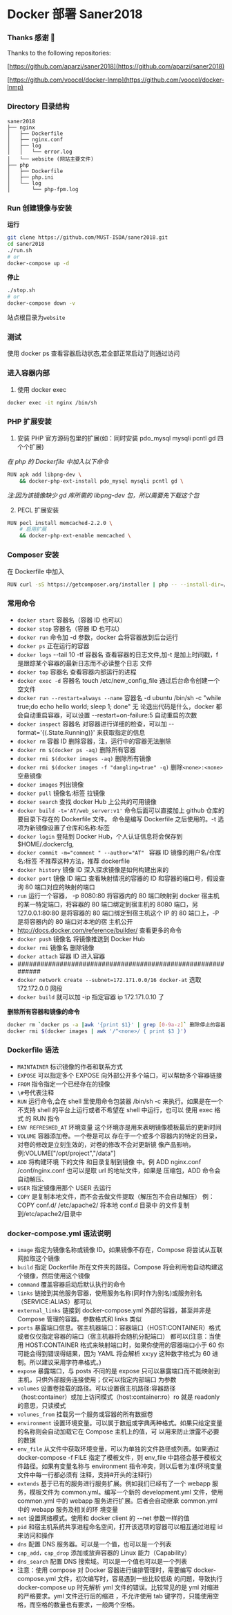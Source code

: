 # Docker 部署 Saner2018

### Thanks 感谢 🙏

Thanks to the following repositories:

[https://github.com/aparzi/saner2018](https://github.com/aparzi/saner2018)

[https://github.com/voocel/docker-lnmp](https://github.com/voocel/docker-lnmp)

### Directory 目录结构

```
saner2018
├── nginx
│   ├── Dockerfile
│   ├── nginx.conf
│   ├── log
│   │   └── error.log
│   └── website (网站主要文件)
├── php
│   ├── Dockerfile
│   ├── php.ini
│   └── log
│       └── php-fpm.log
```

### Run 创建镜像与安装

**运行**

```bash
git clone https://github.com/MUST-ISDA/saner2018.git
cd saner2018
./run.sh
# or
docker-compose up -d
```

**停止**

```bash
./stop.sh
# or
docker-compose down -v
```

站点根目录为`website`

### 测试

使用 docker ps 查看容器启动状态,若全部正常启动了则通过访问

### 进入容器内部

1. 使用 docker exec

```bash
docker exec -it nginx /bin/sh
```

### PHP 扩展安装

1. 安装 PHP 官方源码包里的扩展(如：同时安装 pdo_mysql mysqli pcntl gd 四个个扩展)

_在 php 的 Dockerfile 中加入以下命令_

```bash
RUN apk add libpng-dev \
    && docker-php-ext-install pdo_mysql mysqli pcntl gd \
```

_注:因为该镜像缺少 gd 库所需的 libpng-dev 包，所以需要先下载这个包_

2. PECL 扩展安装

```bash
RUN pecl install memcached-2.2.0 \
    # 启用扩展
    && docker-php-ext-enable memcached \
```

### Composer 安装

在 Dockerfile 中加入

```bash
RUN curl -sS https://getcomposer.org/installer | php -- --install-dir=/usr/bin/ --filename=composer \
```

### 常用命令

-   `docker start` 容器名（容器 ID 也可以）
-   `docker stop` 容器名（容器 ID 也可以）
-   `docker run` 命令加 -d 参数，docker 会将容器放到后台运行
-   `docker ps` 正在运行的容器
-   `docker logs` --tail 10 -tf 容器名 查看容器的日志文件,加-t 是加上时间戳，f 是跟踪某个容器的最新日志而不必读整个日志
    文件
-   `docker top` 容器名 查看容器内部运行的进程
-   `docker exec -d` 容器名 touch /etc/new_config_file 通过后台命令创建一个空文件
-   `docker run --restart=always --name` 容器名 -d ubuntu /bin/sh -c "while true;do echo hello world; sleep 1; done" 无
    论退出代码是什么，docker 都会自动重启容器，可以设置 --restart=on-failure:5 自动重启的次数
-   `docker inspect` 容器名 对容器进行详细的检查，可以加 --format='{(.State.Running)}' 来获取指定的信息
-   `docker rm` 容器 ID 删除容器，注，运行中的容器无法删除
-   `docker rm $(docker ps -aq)` 删除所有容器
-   `docker rmi $(docker images -aq)` 删除所有镜像
-   `docker rmi $(docker images -f "dangling=true" -q)` 删除`<none>:<none>`空悬镜像
-   `docker images` 列出镜像
-   `docker pull` 镜像名:标签 拉镜像
-   `docker search` 查找 docker Hub 上公共的可用镜像
-   `docker build -t='AT/web_server:v1'` 命令后面可以直接加上 github 仓库的要目录下存在的 Dockerfile 文件。 命令是编写
    Dockerfile 之后使用的。-t 选项为新镜像设置了仓库和名称:标签
-   `docker login` 登陆到 Docker Hub，个人认证信息将会保存到$HOME/.dockercfg,
-   `docker commit -m="comment " --author="AT" ` 容器 ID 镜像的用户名/仓库名:标签 不推荐这种方法，推荐 dockerfile
-   `docker history` 镜像 ID 深入探求镜像是如何构建出来的
-   `docker port` 镜像 ID 端口 查看映射情况的容器的 ID 和容器的端口号，假设查询 80 端口对应的映射的端口
-   `run` 运行一个容器， -p 8080:80 将容器内的 80 端口映射到 docker 宿主机的某一特定端口，将容器的 80 端口绑定到宿主机的
    8080 端口，另 127.0.0.1:80:80 是将容器的 80 端口绑定到宿主机这个 IP 的 80 端口上，-P 是将容器内的 80 端口对本地的宿
    主机公开
-   http://docs.docker.com/reference/builder/ 查看更多的命令
-   `docker push` 镜像名 将镜像推送到 Docker Hub
-   `docker rmi` 镜像名 删除镜像
-   `docker attach` 容器 ID 进入容器
-   ############################################################
-   `docker network create --subnet=172.171.0.0/16 docker-at` 选取 172.172.0.0 网段
-   `docker build` 就可以加 -ip 指定容器 ip 172.171.0.10 了

**删除所有容器和镜像的命令**

```bash
docker rm `docker ps -a |awk '{print $1}' | grep [0-9a-z]` 删除停止的容器
docker rmi $(docker images | awk '/^<none>/ { print $3 }')
```

### Dockerfile 语法

-   `MAINTAINER` 标识镜像的作者和联系方式
-   `EXPOSE` 可以指定多个 EXPOSE 向外部公开多个端口，可以帮助多个容器链接
-   `FROM` 指令指定一个已经存在的镜像
-   `\#`号代表注释
-   `RUN` 运行命令,会在 shell 里使用命令包装器 /bin/sh -c 来执行。如果是在一个不支持 shell 的平台上运行或者不希望在
    shell 中运行，也可以 使用 exec 格式 的 RUN 指令
-   `ENV REFRESHED_AT` 环境变量 这个环境亦是用来表明镜像模板最后的更新时间
-   `VOLUME` 容器添加卷。一个卷是可以 存在于一个或多个容器内的特定的目录，对卷的修改是立刻生效的，对卷的修改不会对更新镜
    像产品影响，例:VOLUME["/opt/project","/data"]
-   `ADD` 将构建环境 下的文件 和目录复制到镜像 中。例 ADD nginx.conf /conf/nginx.conf 也可以是取 url 的地址文件，如果是
    压缩包，ADD 命令会自动解压、
-   `USER` 指定镜像用那个 USER 去运行
-   `COPY` 是复制本地文件，而不会去做文件提取（解压包不会自动解压） 例：COPY conf.d/ /etc/apache2/ 将本地 conf.d 目录中
    的文件复制到/etc/apache2/目录中

### docker-compose.yml 语法说明

-   `image` 指定为镜像名称或镜像 ID。如果镜像不存在，Compose 将尝试从互联网拉取这个镜像
-   `build` 指定 Dockerfile 所在文件夹的路径。Compose 将会利用他自动构建这个镜像，然后使用这个镜像
-   `command` 覆盖容器启动后默认执行的命令
-   `links` 链接到其他服务容器，使用服务名称(同时作为别名)或服务别名（SERVICE:ALIAS）都可以
-   `external_links` 链接到 docker-compose.yml 外部的容器，甚至并非是 Compose 管理的容器。参数格式和 links 类似
-   `ports` 暴露端口信息。宿主机器端口：容器端口（HOST:CONTAINER）格式或者仅仅指定容器的端口（宿主机器将会随机分配端口）
    都可以(注意：当使用 HOST:CONTAINER 格式来映射端口时，如果你使用的容器端口小于 60 你可能会得到错误得结果，因为 YAML
    将会解析 xx:yy 这种数字格式为 60 进制。所以建议采用字符串格式。)
-   `expose` 暴露端口，与 posts 不同的是 expose 只可以暴露端口而不能映射到主机，只供外部服务连接使用；仅可以指定内部端口
    为参数
-   `volumes` 设置卷挂载的路径。可以设置宿主机路径:容器路径（host:container）或加上访问模式（host:container:ro）ro 就是
    readonly 的意思，只读模式
-   `volunes_from` 挂载另一个服务或容器的所有数据卷
-   `environment` 设置环境变量。可以属于数组或字典两种格式。如果只给定变量的名称则会自动加载它在 Compose 主机上的值，可
    以用来防止泄露不必要的数据
-   `env_file` 从文件中获取环境变量，可以为单独的文件路径或列表。如果通过 docker-compose -f FILE 指定了模板文件，则
    env_file 中路径会基于模板文件路径。如果有变量名称与 environment 指令冲突，则以后者为准(环境变量文件中每一行都必须有
    注释，支持#开头的注释行)
-   `extends` 基于已有的服务进行服务扩展。例如我们已经有了一个 webapp 服务，模板文件为 common.yml。编写一个新的
    development.yml 文件，使用 common.yml 中的 webapp 服务进行扩展。后者会自动继承 common.yml 中的 webapp 服务及相关的环
    境变量
-   `net` 设置网络模式。使用和 docker client 的 --net 参数一样的值
-   `pid` 和宿主机系统共享进程命名空间，打开该选项的容器可以相互通过进程 id 来访问和操作
-   `dns` 配置 DNS 服务器。可以是一个值，也可以是一个列表
-   `cap_add，cap_drop` 添加或放弃容器的 Linux 能力（Capability）
-   `dns_search` 配置 DNS 搜索域。可以是一个值也可以是一个列表
-   注意：使用 compose 对 Docker 容器进行编排管理时，需要编写 docker-compose.yml 文件，初次编写时，容易遇到一些比较低级
    的问题，导致执行 docker-compose up 时先解析 yml 文件的错误。比较常见的是 yml 对缩进的严格要求。yml 文件还行后的缩进
    ，不允许使用 tab 键字符，只能使用空格，而空格的数量也有要求，一般两个空格。
